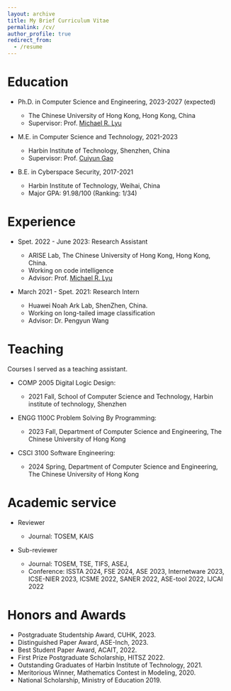 ```yaml
---
layout: archive
title: My Brief Curriculum Vitae
permalink: /cv/
author_profile: true
redirect_from:
  - /resume
---
```



Education
======
* Ph.D. in Computer Science and Engineering, 2023-2027 (expected)
  * The Chinese University of Hong Kong, Hong Kong, China
  * Supervisor: Prof. [Michael R. Lyu](http://www.cse.cuhk.edu.hk/lyu/home)
  
* M.E. in Computer Science and Technology, 2021-2023
  * Harbin Institute of Technology, Shenzhen, China
  * Supervisor: Prof. [Cuiyun Gao](https://cuiyungao.github.io/)

* B.E. in Cyberspace Security, 2017-2021
  * Harbin Institute of Technology, Weihai, China
  * Major GPA: 91.98/100 (Ranking: 1/34)

Experience
======


* Spet. 2022 - June 2023: Research Assistant
  * ARISE Lab, The Chinese University of Hong Kong, Hong Kong, China.
  * Working on code intelligence
  * Advisor: Prof. [Michael R. Lyu](http://www.cse.cuhk.edu.hk/lyu/home)

* March 2021 - Spet. 2021: Research Intern
  * Huawei Noah Ark Lab, ShenZhen, China.
  * Working on long-tailed image classification
  * Advisor: Dr. Pengyun Wang


# Teaching
Courses I served as a teaching assistant.  
- COMP 2005 Digital Logic Design:
  - 2021 Fall, School of Computer Science and Technology, Harbin institute of technology, Shenzhen

- ENGG 1100C Problem Solving By Programming:
  - 2023 Fall, Department of Computer Science and Engineering, The Chinese University of Hong Kong  

- CSCI 3100 Software Engineering:
  - 2024 Spring, Department of Computer Science and Engineering, The Chinese University of Hong Kong


# Academic service

- Reviewer
  - Journal: TOSEM, KAIS
  

- Sub-reviewer
  - Journal: TOSEM, TSE, TIFS, ASEJ, 
  - Conference: ISSTA 2024, FSE 2024, ASE 2023, Internetware 2023, ICSE-NIER 2023, ICSME 2022, SANER 2022, ASE-tool 2022, IJCAI 2022



Honors and Awards
======

- Postgraduate Studentship Award, CUHK, 2023.
- Distinguished Paper Award, ASE-Inch, 2023.
- Best Student Paper Award, ACAIT, 2022.
- First Prize Postgraduate Scholarship, HITSZ 2022.
- Outstanding Graduates of Harbin Institute of Technology, 2021.
- Meritorious Winner, Mathematics Contest in Modeling, 2020.
- National Scholarship, Ministry of Education 2019.
